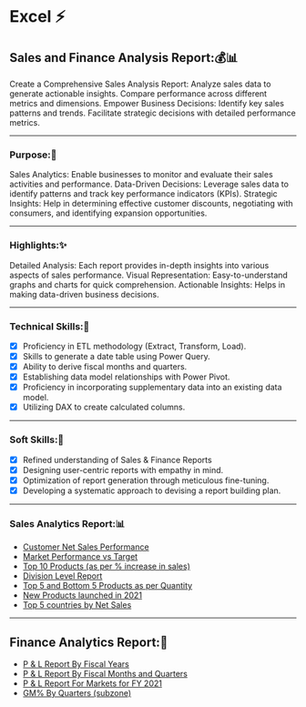 # Excel ⚡
## Sales and Finance Analysis Report:💰📊
  Create a Comprehensive Sales Analysis Report: Analyze sales data to generate actionable insights. Compare performance across different metrics and dimensions. Empower Business Decisions: Identify key sales patterns and trends. Facilitate strategic decisions with detailed performance metrics.
________________________________________
### Purpose:🚀
Sales Analytics: Enable businesses to monitor and evaluate their sales activities and performance. Data-Driven Decisions: Leverage sales data to identify patterns and track key performance indicators (KPIs). Strategic Insights: Help in determining effective customer discounts, negotiating with consumers, and identifying expansion opportunities.
________________________________________
### Highlights:✨
Detailed Analysis: Each report provides in-depth insights into various aspects of sales performance. Visual Representation: Easy-to-understand graphs and charts for quick comprehension. Actionable Insights: Helps in making data-driven business decisions.
________________________________________
### Technical Skills:🧩
- [x]	Proficiency in ETL methodology (Extract, Transform, Load).
- [x]	Skills to generate a date table using Power Query.
- [x]	Ability to derive fiscal months and quarters.
- [x]	Establishing data model relationships with Power Pivot.
- [x]	Proficiency in incorporating supplementary data into an existing data model.
- [x]	Utilizing DAX to create calculated columns.
________________________________________
### Soft Skills:🌟
- [x]	Refined understanding of Sales & Finance Reports
- [x]	Designing user-centric reports with empathy in mind.
- [x]	Optimization of report generation through meticulous fine-tuning.
- [x]	Developing a systematic approach to devising a report building plan.
________________________________________
### Sales Analytics Report:📊
 
* [Customer Net Sales Performance](https://github.com/Vennila-Vani/Excel/blob/main/Customer%20Performance%20Report.pdf)<br> 
*	[Market Performance vs Target](https://github.com/Vennila-Vani/Excel/blob/main/Market%20Performance%20vs%20Target.pdf)<br>
*	[Top 10 Products (as per % increase in sales)]()<br>
*	[Division Level Report](https://github.com/Vennila-Vani/Excel/blob/main/Division%20Level.pdf)<br>
*	[Top 5 and Bottom 5 Products as per Quantity]()<br>
*	[New Products launched in 2021](https://github.com/Vennila-Vani/Excel/blob/main/New%20Products%202021.pdf)<br>
*	[Top 5 countries by Net Sales]()<br>
________________________________________
## Finance Analytics Report:📑

*	[P & L Report By Fiscal Years]()<br>
*	[P & L Report By Fiscal Months and Quarters]()<br>
*	[P & L Report For Markets for FY 2021]()<br>
*	[GM% By Quarters (subzone)](https://github.com/Vennila-Vani/Excel/blob/main/Gross%20Margin%20%25.pdf)
<br>
